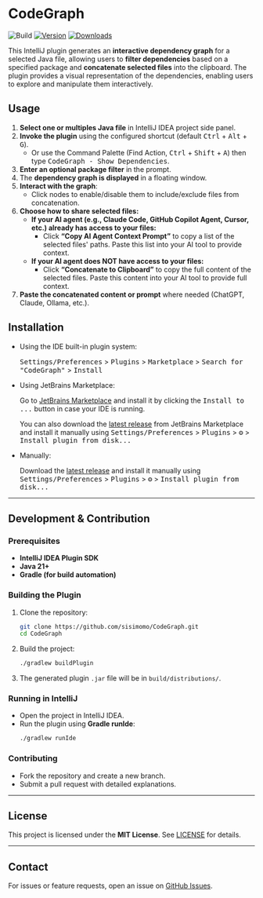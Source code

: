 # CodeGraph

![Build](https://github.com/sisimomo/CodeGraph/workflows/Build/badge.svg)
[![Version](https://img.shields.io/jetbrains/plugin/v/26453-codegraph.svg)](https://plugins.jetbrains.com/plugin/26453-codegraph)
[![Downloads](https://img.shields.io/jetbrains/plugin/d/26453-codegraph.svg)](https://plugins.jetbrains.com/plugin/26453-codegraph)

<!-- Plugin description -->

This IntelliJ plugin generates an **interactive dependency graph** for a selected Java file, allowing users to **filter
dependencies** based on a specified package and **concatenate selected files** into the clipboard. The plugin provides a
visual representation of the dependencies, enabling users to explore and manipulate them interactively.

## Usage

1. **Select one or multiples Java file** in IntelliJ IDEA project side panel.
2. **Invoke the plugin** using the configured shortcut (default <kbd>Ctrl</kbd> + <kbd>Alt</kbd> + <kbd>G</kbd>).
    - Or use the Command Palette (Find Action, <kbd>Ctrl</kbd> + <kbd>Shift</kbd> + <kbd>A</kbd>) then type <kbd>
      CodeGraph - Show Dependencies</kbd>.
3. **Enter an optional package filter** in the prompt.
4. The **dependency graph is displayed** in a floating window.
5. **Interact with the graph**:
    - Click nodes to enable/disable them to include/exclude files from concatenation.
6. **Choose how to share selected files:**
    - **If your AI agent (e.g., Claude Code, GitHub Copilot Agent, Cursor, etc.) already has access to your files:**
        - Click **“Copy AI Agent Context Prompt”** to copy a list of the selected files' paths. Paste this list into
          your AI tool to provide context.
    - **If your AI agent does NOT have access to your files:**
        - Click **“Concatenate to Clipboard”** to copy the full content of the selected files. Paste this content into
          your AI tool to provide full context.
7. **Paste the concatenated content or prompt** where needed (ChatGPT, Claude, Ollama, etc.).

<!-- Plugin description end -->

## Installation

- Using the IDE built-in plugin system:

  <kbd>Settings/Preferences</kbd> > <kbd>Plugins</kbd> > <kbd>Marketplace</kbd> > <kbd>Search for "CodeGraph"</kbd> >
  <kbd>Install</kbd>

- Using JetBrains Marketplace:

  Go to [JetBrains Marketplace](https://plugins.jetbrains.com/plugin/26453-codegraph) and install it by clicking
  the <kbd>Install to ...</kbd> button in case your IDE is running.

  You can also download the [latest release](https://plugins.jetbrains.com/plugin/26453-codegraph/versions) from
  JetBrains Marketplace and install it manually using
  <kbd>Settings/Preferences</kbd> > <kbd>Plugins</kbd> > <kbd>⚙️</kbd> > <kbd>Install plugin from disk...</kbd>

- Manually:

  Download the [latest release](https://github.com/sisimomo/CodeGraph/releases/latest) and install it manually using
  <kbd>Settings/Preferences</kbd> > <kbd>Plugins</kbd> > <kbd>⚙️</kbd> > <kbd>Install plugin from disk...</kbd>

---

## Development & Contribution

### Prerequisites

- **IntelliJ IDEA Plugin SDK**
- **Java 21+**
- **Gradle (for build automation)**

### Building the Plugin

1. Clone the repository:
   ```sh
   git clone https://github.com/sisimomo/CodeGraph.git
   cd CodeGraph
   ```
2. Build the project:
   ```sh
   ./gradlew buildPlugin
   ```
3. The generated plugin `.jar` file will be in `build/distributions/`.

### Running in IntelliJ

- Open the project in IntelliJ IDEA.
- Run the plugin using **Gradle runIde**:
   ```sh
   ./gradlew runIde
   ```

### Contributing

- Fork the repository and create a new branch.
- Submit a pull request with detailed explanations.

---

## License

This project is licensed under the **MIT License**. See [LICENSE](LICENSE) for details.

---

## Contact

For issues or feature requests, open an issue on [GitHub Issues](https://github.com/sisimomo/CodeGraph/issues).
